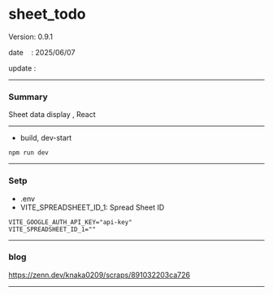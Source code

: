 ﻿# sheet_todo

 Version: 0.9.1

 date    : 2025/06/07
 
 update  :

***
### Summary

Sheet data display , React

***
* build, dev-start

```
npm run dev
```
***
### Setp
* .env
* VITE_SPREADSHEET_ID_1: Spread Sheet ID

```
VITE_GOOGLE_AUTH_API_KEY="api-key"
VITE_SPREADSHEET_ID_1=""
```
***
### blog 

https://zenn.dev/knaka0209/scraps/891032203ca726

***

